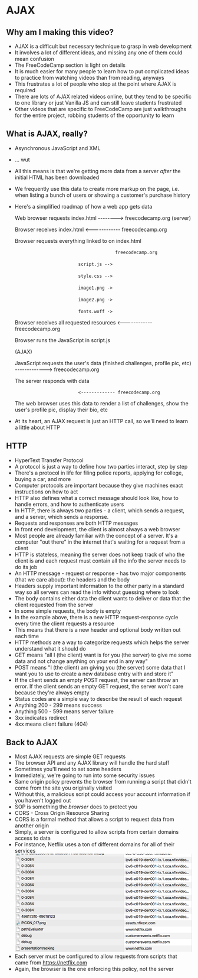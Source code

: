 # AJAX
## Why am I making this video?
* AJAX is a difficult but necessary technique to grasp in web development
* It involves a lot of different ideas, and missing any one of them could mean confusion
* The FreeCodeCamp section is light on details
* It is much easier for many people to learn how to put complicated ideas to practice from watching videos than from reading, anyways
* This frustrates a lot of people who stop at the point where AJAX is required
* There are lots of AJAX related videos online, but they tend to be specific to one library or just Vanilla JS and can still leave students frustrated
* Other videos that are specific to FreeCodeCamp are just walkthroughs for the entire project, robbing students of the opportunity to learn

## What is AJAX, really?
* Asynchronous JavaScript and XML
* ... wut
* All this means is that we're getting more data from a server _after_ the initial HTML has been downloaded
* We frequently use this data to create more markup on the page, i.e. when listing a bunch of users or showing a customer's purchase history
* Here's a simplified roadmap of how a web app gets data

  Web browser requests index.html --------> freecodecamp.org (server)

  Browser receives index.html <------------ freecodecamp.org

  Browser requests everything
  linked to on index.html

                                            freecodecamp.org

                              script.js -->

                              style.css -->

                              image1.png ->

                              image2.png ->

                              fonts.woff ->

  Browser receives all
  requested resources
                              <------------ freecodecamp.org

  Browser runs the JavaScript
  in script.js

  (AJAX)

  JavaScript requests the user's
  data (finished challenges,
  profile pic, etc)
                              -------------> freecodecamp.org

  The server responds with data

                              <------------- freecodecamp.org

  The web browser uses this data
  to render a list of challenges,
  show the user's profile pic,
  display their bio, etc

* At its heart, an AJAX request is just an HTTP call, so we'll need to learn a little about HTTP

## HTTP
* HyperText Transfer Protocol
* A protocol is just a way to define how two parties interact, step by step
* There's a protocol in life for filing police reports, applying for college, buying a car, and more
* Computer protocols are important because they give machines exact instructions on how to act
* HTTP also defines what a correct message should look like, how to handle errors, and how to authenticate users
* In HTTP, there is always two parties - a client, which sends a request, and a server, which sends a response.
* Requests and responses are both HTTP messages
* In front end development, the client is almost always a web browser
* Most people are already familiar with the concept of a server. It's a computer "out there" in the internet that's waiting for a request from a client
* HTTP is stateless, meaning the server does not keep track of who the client is and each request must contain all the info the server needs to do its job
* An HTTP message - request _or_ response - has two major components (that we care about): the headers and the body
* Headers supply important information to the other party in a standard way so all servers can read the info without guessing where to look
* The body contains either data the client wants to deliver or data that the client requested from the server
* In some simple requests, the body is empty
* In the example above, there is a new HTTP request-response cycle every time the client requests a resource
* This means that there is a new header and optional body written out each time
* HTTP methods are a way to categorize requests which helps the server understand what it should do
* GET means "all I (the client) want is for you (the server) to give me some data and not change anything on your end in any way"
* POST means "I (the client) am giving you (the server) some data that I want you to use to create a new database entry with and store it"
* If the client sends an empty POST request, the server can throw an error. If the client sends an empty GET request, the server won't care because they're always empty
* Status codes are a simple way to describe the result of each request
* Anything 200 - 299 means success
* Anything 500 - 599 means server failure
* 3xx indicates redirect
* 4xx means client failure (404)

## Back to AJAX
* Most AJAX requests are simple GET requests
* The browser API and any AJAX library will handle the hard stuff
* Sometimes you'll need to set some headers
* Immediately, we're going to run into some security issues
* Same origin policy prevents the browser from running a script that didn't come from the site you originally visited
* Without this, a malicious script could access your account information if you haven't logged out
* SOP is something the _browser_ does to protect you
* CORS - Cross Origin Resource Sharing
* CORS is a formal method that allows a script to request data from another origin
* Simply, a server is configured to allow scripts from certain domains access to data
* For instance, Netflix uses a ton of different domains for all of their services
![An example of Netflix's domain usage](nflix.png)
* Each server must be configured to allow requests from scripts that came from https://netflix.com
* Again, the browser is the one enforcing this policy, not the server
